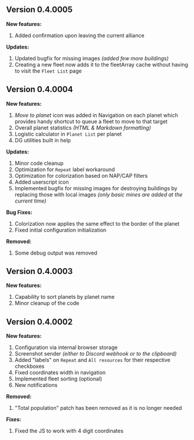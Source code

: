 ## Version 0.4.0005

**New features:**

1. Added confirmation upon leaving the current alliance

**Updates:**

1. Updated bugfix for missing images *(added few more buildings)*
1. Creating a new fleet now adds it to the fleetArray cache without having to visit the `Fleet List` page

## Version 0.4.0004

**New features:**

1. *Move to planet* icon was added in Navigation on each planet which provides handy shortcut to queue a fleet to move to that target
1. Overall planet statistics *(HTML & Markdown formatting)*
1. Logistic calculator in `Planet List` per planet
1. DG utilities built in help

**Updates:**

1. Minor code cleanup
1. Optimization for `Repeat` label workaround
1. Optimization for colorization based on NAP/CAP filters
1. Added userscript icon
1. Implemented bugfix for missing images for destroying buildings by replacing those with local images *(only basic mines are added at the current time)*

**Bug Fixes:**

1. Colorization now applies the same effect to the border of the planet
1. Fixed initial configuration initialization

**Removed:**

1. Some debug output was removed

## Version 0.4.0003

**New features:**

1. Capability to sort planets by planet name
1. Minor cleanup of the code

## Version 0.4.0002

**New features:**

1. Configuration via internal browser storage
1. Screenshot sender *(either to Discord webhook or to the clipboard)*
1. Added "labels" on `Repeat` and `All resources` for their respective checkboxes
1. Fixed coordinates width in navigation
1. Implemented fleet sorting (optional)
1. New notifications

**Removed:**

1. "Total population" patch has been removed as it is no longer needed

**Fixes:**

1. Fixed the JS to work with 4 digit coordinates